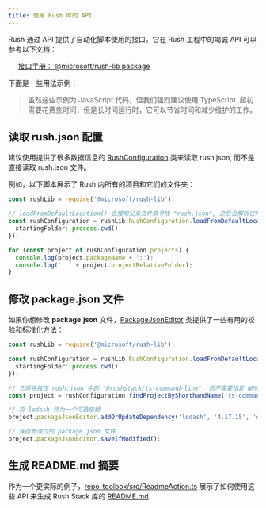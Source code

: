 ```yaml
---
title: 使用 Rush 库的 API
---
```


Rush 通过 API 提供了自动化脚本使用的接口。它在 Rush 工程中的竭诚 API 可以参考以下文档：

&nbsp;&nbsp;&nbsp;&nbsp; [接口手册： @microsoft/rush-lib package](https://api.rushstack.io/pages/rush-lib/)

下面是一些用法示例：

> 虽然这些示例为 JavaScript 代码，但我们强烈建议使用 TypeScript. 起初需要花费些时间，但是长时间运行时，它可以节省时间和减少维护的工作。

## 读取 rush.json 配置

建议使用提供了很多数据信息的 [RushConfiguration](https://api.rushstack.io/pages/rush-lib.rushconfiguration/) 类来读取 rush.json, 而不是直接读取 rush.json 文件。

例如，以下脚本展示了 Rush 内所有的项目和它们的文件夹：

```ts
const rushLib = require('@microsoft/rush-lib');

// loadFromDefaultLocation() 会搜索父亲文件来寻找 "rush.json", 之后会解析它并加载相关的配置文件。
const rushConfiguration = rushLib.RushConfiguration.loadFromDefaultLocation({
  startingFolder: process.cwd()
});

for (const project of rushConfiguration.projects) {
  console.log(project.packageName + ':');
  console.log('  ' + project.projectRelativeFolder);
}
```

## 修改 package.json 文件

如果你想修改 **package.json** 文件，[PackageJsonEditor](https://api.rushstack.io/pages/rush-lib.packagejsoneditor/) 类提供了一些有用的校验和标准化方法：

```ts
const rushLib = require('@microsoft/rush-lib');

const rushConfiguration = rushLib.RushConfiguration.loadFromDefaultLocation({
  startingFolder: process.cwd()
});

// 它将寻找在 rush.json 中的 "@rushstack/ts-command-line", 而不需要指定 NPM 包的作用域
const project = rushConfiguration.findProjectByShorthandName('ts-command-line');

// 将 lodash 作为一个可选依赖
project.packageJsonEditor.addOrUpdateDependency('lodash', '4.17.15', 'optionalDependencies');

// 保存修改过的 package.json 文件
project.packageJsonEditor.saveIfModified();
```

## 生成 README.md 摘要

作为一个更实际的例子，[repo-toolbox/src/ReadmeAction.ts](https://github.com/microsoft/rushstack/blob/master/repo-scripts/repo-toolbox/src/ReadmeAction.ts) 展示了如何使用这些 API 来生成 Rush Stack 库的 [README.md](https://github.com/microsoft/rushstack/blob/master/README.md#published-packages).
